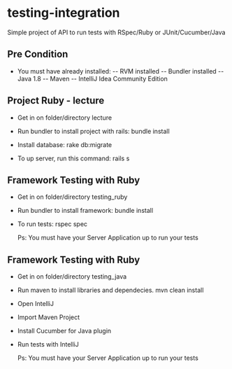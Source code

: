 # testing-integration

Simple project of API to run tests with RSpec/Ruby or JUnit/Cucumber/Java

## Pre Condition

- You must have already installed:
-- RVM installed
-- Bundler installed
-- Java 1.8
-- Maven
-- IntelliJ Idea Community Edition

## Project Ruby - lecture
- Get in on folder/directory lecture
- Run bundler to install project with rails:
  bundle install

- Install database:
  rake db:migrate

- To up server, run this command:
  rails s

## Framework Testing with Ruby
- Get in on folder/directory testing_ruby
- Run bundler to install framework:
  bundle install

- To run tests:
  rspec spec

  Ps: You must have your Server Application up to run your tests

## Framework Testing with Ruby
- Get in on folder/directory testing_java
- Run maven to install libraries and dependecies.
  mvn clean install

- Open IntelliJ
- Import Maven Project
- Install Cucumber for Java plugin
- Run tests with IntelliJ

  Ps: You must have your Server Application up to run your tests
